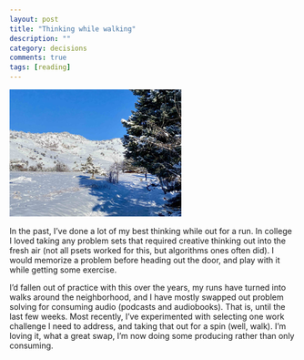 ```yaml
---
layout: post
title: "Thinking while walking"
description: ""
category: decisions
comments: true
tags: [reading]
---
```


<img src="/images/snow_walk.jpg"  width="60%" height="60%">

In the past, I’ve done a lot of my best thinking while out for a run. In college I loved taking any problem sets that required creative thinking out into the fresh air (not all psets worked for this, but algorithms ones often did). I would memorize a problem before heading out the door, and play with it while getting some exercise.

I’d fallen out of practice with this over the years, my runs have turned into walks around the neighborhood, and I have mostly swapped out problem solving for consuming audio (podcasts and audiobooks). That is, until the last few weeks. Most recently, I’ve experimented with selecting one work challenge I need to address, and taking that out for a spin (well, walk). I’m loving it, what a great swap, I’m now doing some producing rather than only consuming.


